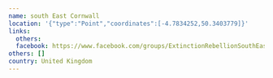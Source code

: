 ```yaml
---
name: south East Cornwall
location: '{"type":"Point","coordinates":[-4.7834252,50.3403779]}'
links:
  others: 
  facebook: https://www.facebook.com/groups/ExtinctionRebellionSouthEastCornwall/?ref=br_rs
others: []
country: United Kingdom
---
```

